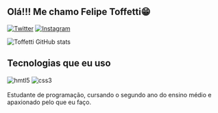 ## Olá!!! Me chamo Felipe Toffetti😁

[![Twitter](https://img.shields.io/badge/Twitter-1DA1F2?style=for-the-badge&logo=twitter&logoColor=white)](https://x.com/_Toffetti_)
[![Instagram](https://img.shields.io/badge/Instagram-E4405F?style=for-the-badge&logo=instagram&logoColor=whit)](https://www.instagram.com/toffetti.20?igsh=MTR3YXU4YnF5MnhxeQ==)

![Toffetti GitHub stats](https://github-readme-stats.vercel.app/api?username=toffettl&show_icons=true&theme=tokyonight)

## Tecnologias que eu uso

<div style="display: inline_block">
<img align="center" alt="hmtl5" src="https://img.shields.io/badge/C%23-239120?style=for-the-badge&logo=c-sharp&logoColor=white">
<img align="center" alt="css3" src="https://img.shields.io/badge/.NET-5C2D91?style=for-the-badge&logo=.net&logoColor=white">
</div>
<br>
Estudante de programação, cursando o segundo ano do ensino médio e apaxionado pelo que eu faço.

